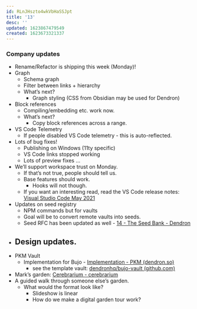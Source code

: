 ```yaml
---
id: RLnJHszto4wkVbHaSSJpt
title: '13'
desc: ''
updated: 1623867479549
created: 1623673321337
---
```


### Company updates

-   Rename/Refactor is shipping this week (Monday)!
-   Graph
    -   Schema graph
    -   Filter between links + hierarchy
    -   What’s next?
        -   Graph styling (CSS from Obsidian may be used for Dendron)
-   Block references
    -   Compiling/embedding etc. work now.
    -   What’s next?
        -   Copy block references across a range.
-   VS Code Telemetry
    -   If people disabled VS Code telemetry - this is auto-reflected.
-   Lots of bug fixes!
    -   Publishing on Windows (11ty specific)
    -   VS Code links stopped working
    -   Lots of preview fixes …
-   We’ll support workspace trust on Monday.
    -   If that’s not true, people should tell us.
    -   Base features should work.
        -   Hooks will not though.
    -   If you want an interesting read, read the VS Code release notes: [Visual Studio Code May 2021](https://code.visualstudio.com/updates/v1_57)
-   Updates on seed registry
    -   NPM commands but for vaults
    -   Goal will be to convert remote vaults into seeds.
    -   Seed RFC has been updated as well - [14 - The Seed Bank - Dendron](https://wiki.dendron.so/notes/4039fc46-06b2-4f83-b817-fc490bafbcb3.html)
-   Design updates.
    -
-   PKM Vault
    -   Implementation for Bujo - [Implementation - PKM (dendron.so)](https://pkm.dendron.so/notes/7c64cee9-69a8-48c3-9c0b-5dd031243204.html)
        -   see the template vault: [dendronhq/bujo-vault (github.com)](https://github.com/dendronhq/bujo-vault)
-   Mark’s garden: [Cerebrarium - cerebrarium](https://cerebrarium.garden/)
-   A guided walk through someone else’s garden.
    -   What would the format look like?
        -   Slideshow is linear
        -   How do we make a digital garden tour work?

